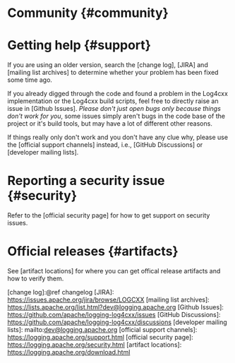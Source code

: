 Community {#community}
===
<!--
 Note: License header cannot be first, as doxygen does not generate
 cleanly if it before the '==='
-->
<!--
 Licensed to the Apache Software Foundation (ASF) under one or more
 contributor license agreements.  See the NOTICE file distributed with
 this work for additional information regarding copyright ownership.
 The ASF licenses this file to You under the Apache License, Version 2.0
 (the "License"); you may not use this file except in compliance with
 the License.  You may obtain a copy of the License at

	http://www.apache.org/licenses/LICENSE-2.0

 Unless required by applicable law or agreed to in writing, software
 distributed under the License is distributed on an "AS IS" BASIS,
 WITHOUT WARRANTIES OR CONDITIONS OF ANY KIND, either express or implied.
 See the License for the specific language governing permissions and
 limitations under the License.
-->

# Getting help {#support}

If you are using an older version, search the [change log], [JIRA] and [mailing list archives]
to determine whether your problem has been fixed some time ago.

If you already digged through the code and found a problem in the Log4cxx implementation
or the Log4cxx build scripts, feel free to directly raise an issue in [Github Issues].
*Please don't just open bugs only because things don't work for you*,
some issues simply aren't bugs in the code base of the project or it's build tools,
but may have a lot of different other reasons.

If things really only don't work and you don't have any clue why,
please use the [official support channels] instead,
i.e., [GitHub Discussions]
or [developer mailing lists].

# Reporting a security issue {#security}

Refer to the [official security page] for how to get support on security issues.

# Official releases {#artifacts}

See [artifact locations] for where you can get offical release artifacts and how to verify them.

[change log]:@ref changelog
[JIRA]: https://issues.apache.org/jira/browse/LOGCXX
[mailing list archives]: https://lists.apache.org/list.html?dev@logging.apache.org
[Github Issues]: https://github.com/apache/logging-log4cxx/issues
[GitHub Discussions]: https://github.com/apache/logging-log4cxx/discussions
[developer mailing lists]: mailto:dev@logging.apache.org
[official support channels]: https://logging.apache.org/support.html
[official security page]: https://logging.apache.org/security.html
[artifact locations]: https://logging.apache.org/download.html

